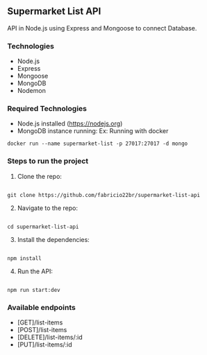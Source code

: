 ## Supermarket List API

API in Node.js using Express and Mongoose to connect Database.

### Technologies

- Node.js
- Express
- Mongoose
- MongoDB
- Nodemon

### Required Technologies

- Node.js installed (https://nodejs.org)
- MongoDB instance running:
  Ex: Running with docker

```
docker run --name supermarket-list -p 27017:27017 -d mongo
```

### Steps to run the project

1. Clone the repo:

```

git clone https://github.com/fabricio22br/supermarket-list-api

```

2. Navigate to the repo:

```

cd supermarket-list-api

```

3. Install the dependencies:

```

npm install

```

4. Run the API:

```

npm run start:dev

```

### Available endpoints

- [GET]/list-items
- [POST]/list-items
- [DELETE]/list-items/:id
- [PUT]/list-items/:id

